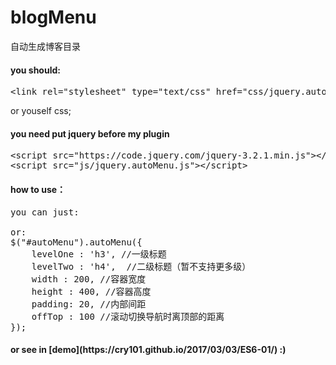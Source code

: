 # blogMenu
自动生成博客目录

<h4>you should:</h4>
<div class="highlight highlight-text-html-basic">
<pre>
&lt;<span class="pl-ent">link</span> <span class="pl-e">rel</span>=<span class="pl-s"><span class="pl-pds">"</span>stylesheet<span class="pl-pds">"</span></span> <span class="pl-e">type</span>=<span class="pl-s"><span class="pl-pds">"</span>text/css<span class="pl-pds">"</span></span> <span class="pl-e">href</span>=<span class="pl-s"><span class="pl-pds">"</span>css/jquery.autoMenu.css<span class="pl-pds">"</span></span>&gt;
</pre>
</div>
or youself css;

<h4>you need put jquery before my plugin</h4>
<div class="highlight highlight-text-html-basic">
<pre>
&lt;<span class="pl-ent">script</span> <span class="pl-e">src</span>=<span class="pl-s"><span class="pl-pds">"</span>https://code.jquery.com/jquery-3.2.1.min.js<span class="pl-pds">"</span></span>&gt;&lt;/<span class="pl-ent">script</span>&gt;
&lt;<span class="pl-ent">script</span> <span class="pl-e">src</span>=<span class="pl-s"><span class="pl-pds">"</span>js/jquery.autoMenu.js<span class="pl-pds">"</span></span>&gt;&lt;/<span class="pl-ent">script</span>&gt;
</pre>
</div>

<h4>how to use：</h4>
<div class="highlight highlight-text-html-basic">
<pre>
you can just:
<div class="autoMenu" id="autoMenu" data-autoMenu></div>
or:
$("#autoMenu").autoMenu({
    levelOne : 'h3', //一级标题
    levelTwo : 'h4',  //二级标题（暂不支持更多级）
    width : 200, //容器宽度
    height : 400, //容器高度
    padding: 20, //内部间距
    offTop : 100 //滚动切换导航时离顶部的距离
});
</pre>
</div>
<h4>or see in [demo](https://cry101.github.io/2017/03/03/ES6-01/) :)</h4>
